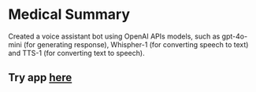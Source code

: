 # Medical Summary
Created a voice assistant bot using OpenAI APIs models, such as gpt-4o-mini (for generating response), Whispher-1 (for converting speech to text) and TTS-1 (for converting text to speech).

## Try app [here](https://personalvoiceassistant.streamlit.app/)
